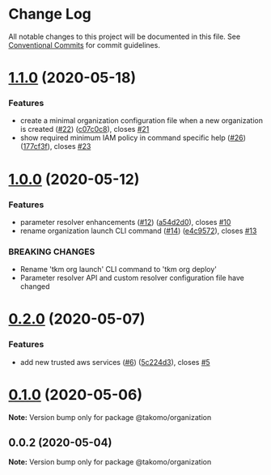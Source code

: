 # Change Log

All notable changes to this project will be documented in this file.
See [Conventional Commits](https://conventionalcommits.org) for commit guidelines.

# [1.1.0](https://github.com/takomo-io/takomo/compare/v1.0.0...v1.1.0) (2020-05-18)


### Features

* create a minimal organization configuration file when a new organization is created ([#22](https://github.com/takomo-io/takomo/issues/22)) ([c07c0c8](https://github.com/takomo-io/takomo/commit/c07c0c8eb70eeabcb2eb453893cb1d568dd755f2)), closes [#21](https://github.com/takomo-io/takomo/issues/21)
* show required minimum IAM policy in command specific help ([#26](https://github.com/takomo-io/takomo/issues/26)) ([177cf3f](https://github.com/takomo-io/takomo/commit/177cf3fba016b33e8009cb62e6f715ddc25dc4b9)), closes [#23](https://github.com/takomo-io/takomo/issues/23)





# [1.0.0](https://github.com/takomo-io/takomo/compare/v0.2.0...v1.0.0) (2020-05-12)


### Features

* parameter resolver enhancements ([#12](https://github.com/takomo-io/takomo/issues/12)) ([a54d2d0](https://github.com/takomo-io/takomo/commit/a54d2d05c93a17364cc61d0606a8d9dc62aa8187)), closes [#10](https://github.com/takomo-io/takomo/issues/10)
* rename organization launch CLI command ([#14](https://github.com/takomo-io/takomo/issues/14)) ([e4c9572](https://github.com/takomo-io/takomo/commit/e4c95720427e53d4e44d605d507569523d85e581)), closes [#13](https://github.com/takomo-io/takomo/issues/13)


### BREAKING CHANGES

* Rename 'tkm org launch' CLI command to 'tkm org deploy'
* Parameter resolver API and custom resolver configuration file have changed





# [0.2.0](https://github.com/takomo-io/takomo/compare/v0.1.0...v0.2.0) (2020-05-07)


### Features

* add new trusted aws services ([#6](https://github.com/takomo-io/takomo/issues/6)) ([5c224d3](https://github.com/takomo-io/takomo/commit/5c224d3e92b6d0ea1c426a3ba87af44f2aa80652)), closes [#5](https://github.com/takomo-io/takomo/issues/5)





# [0.1.0](https://github.com/takomo-io/takomo/compare/v0.0.2...v0.1.0) (2020-05-06)

**Note:** Version bump only for package @takomo/organization





## 0.0.2 (2020-05-04)

**Note:** Version bump only for package @takomo/organization
